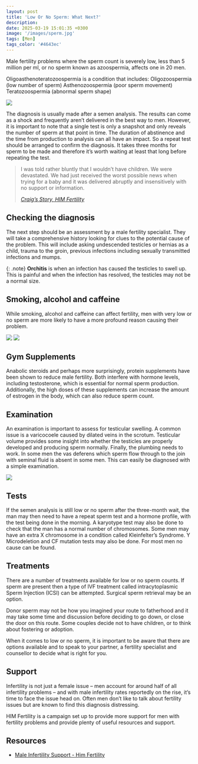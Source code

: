 ```yaml
---
layout: post
title: 'Low Or No Sperm: What Next?'
description: 
date: 2025-03-19 15:01:35 +0300
image: '/images/sperm.jpg'
tags: [Men]
tags_color: '#4643ec'
---
```

Male fertility problems where the sperm count is severely low, less than 5 million per ml, or no sperm known as azoospermia, affects one in 20 men.

Oligoasthenoteratozoospermia is a condition that includes:
Oligozoospermia (low number of sperm)
Asthenozoospermia (poor sperm movement)
Teratozoospermia (abnormal sperm shape)

![](/images/oats.jpg)

The diagnosis is usually made after a semen analysis. The results can come as a shock and frequently aren’t delivered in the best way to men. However, it is important to note that a single test is only a snapshot and only reveals the number of sperm at that point in time. The duration of abstinence and the time from production to analysis can all have an impact. So a repeat test should be arranged to confirm the diagnosis. It takes three months for sperm to be made and therefore it’s worth waiting at least that long before repeating the test.

> I was told rather bluntly that I wouldn’t have children. We were devastated. We had just received the worst possible news when trying for a baby and it was delivered abruptly and insensitively with no support or information.
>
> <cite><a href="https://himfertility.com" target="_blank">Craig’s Story, HIM Fertility</a></cite>

## Checking the diagnosis
The next step should be an assessment by a male fertility specialist. They will take a comprehensive history looking for clues to the potential cause of the problem. This will include asking undescended testicles or hernias as a child, trauma to the groin, previous infections including sexually transmitted infections and mumps.

{: .note}
**Orchitis** is when an infection has caused the testicles to swell up. This is painful and when the infection has resolved, the testicles may not be a normal size.

## Smoking, alcohol and caffeine
While smoking, alcohol and caffeine can affect fertility, men with very low or no sperm are more likely to have a more profound reason causing their problem.

![](/images/smoking-fertility.jpg)
![](/images/alcohol-fertility.jpg)

## Gym Supplements
Anabolic steroids and perhaps more surprisingly, protein supplements have been shown to reduce male fertility. Both interfere with hormone levels, including testosterone, which is essential for normal sperm production. Additionally, the high doses of these supplements can increase the amount of estrogen in the body, which can also reduce sperm count.

## Examination
An examination is important to assess for testicular swelling. A common issue is a varicocoele caused by dilated veins in the scrotum. Testicular volume provides some insight into whether the testicles are properly developed and producing sperm normally. Finally, the plumbing needs to work. In some men the vas deferens which sperm flow through to the join with seminal fluid is absent in some men. This can easily be diagnosed with a simple examination.

![](/images/sperm-pathway.jpg)

## Tests
If the semen analysis is still low or no sperm after the three-month wait, the man may then need to have a repeat sperm test and a hormone profile, with the test being done in the morning. A karyotype test may also be done to check that the man has a normal number of chromosomes. Some men may have an extra X chromosome in a condition called Kleinfelter’s Syndrome. Y Microdeletion and CF mutation tests may also be done. For most men no cause can be found.

## Treatments
There are a number of treatments available for low or no sperm counts. If sperm are present then a type of IVF treatment called intracytoplasmic Sperm Injection (ICSI) can be attempted. Surgical sperm retrieval may be an option.

Donor sperm may not be how you imagined your route to fatherhood and it may take some time and discussion before deciding to go down, or close the door on this route. Some couples decide not to have children, or to think about fostering or adoption.

When it comes to low or no sperm, it is important to be aware that there are options available and to speak to your partner, a fertility specialist and counsellor to decide what is right for you.

## Support
Infertility is not just a female issue – men account for around half of all infertility problems – and with male infertility rates reportedly on the rise, it’s time to face the issue head on. Often men don’t like to talk about fertility issues but are known to find this diagnosis distressing.

HIM Fertility is a campaign set up to provide more support for men with fertility problems and provide plenty of useful resources and support.

## Resources
- [Male Infertility Support - Him Fertility](https://www.himfertility.com/)

